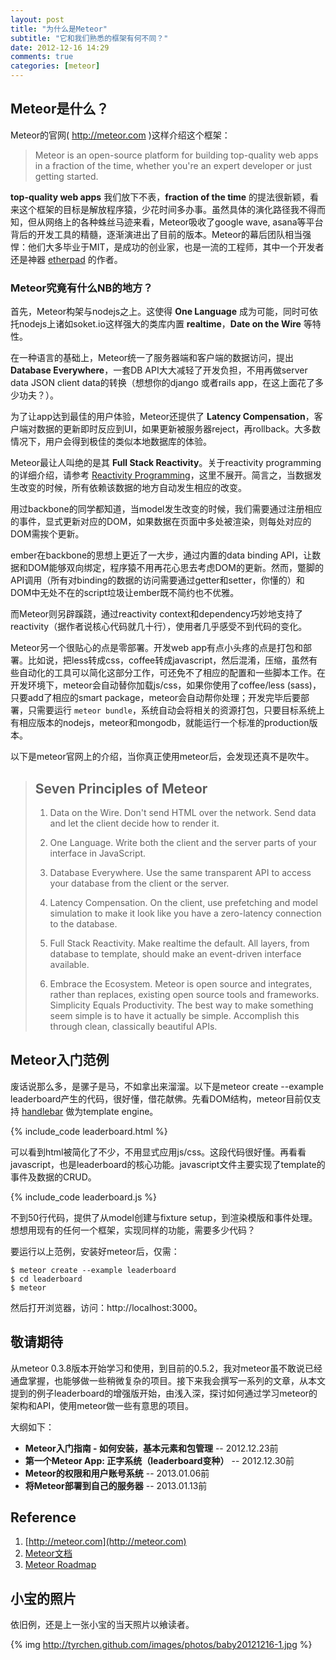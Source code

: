 ```yaml
---
layout: post
title: "为什么是Meteor"
subtitle: "它和我们熟悉的框架有何不同？"
date: 2012-12-16 14:29
comments: true
categories: [meteor]
---
```


## Meteor是什么？

Meteor的官网( http://meteor.com )这样介绍这个框架：

> Meteor is an open-source platform for building top-quality web apps in a fraction of the time, whether you're an expert developer or just getting started.

**top-quality web apps** 我们放下不表，**fraction of the time** 的提法很新颖，看来这个框架的目标是解放程序猿，少花时间多办事。虽然具体的演化路径我不得而知，但从网络上的各种蛛丝马迹来看，Meteor吸收了google wave, asana等平台背后的开发工具的精髓，逐渐演进出了目前的版本。Meteor的幕后团队相当强悍：他们大多毕业于MIT，是成功的创业家，也是一流的工程师，其中一个开发者还是神器 [etherpad]( http://etherpad.net) 的作者。

<!-- more -->

### Meteor究竟有什么NB的地方？

首先，Meteor构架与nodejs之上。这使得 **One Language** 成为可能，同时可依托nodejs上诸如soket.io这样强大的类库内置 **realtime**，**Date on the Wire** 等特性。

在一种语言的基础上，Meteor统一了服务器端和客户端的数据访问，提出 **Database Everywhere**，一套DB API大大减轻了开发负担，不用再做server data JSON client data的转换（想想你的django 或者rails app，在这上面花了多少功夫？）。

为了让app达到最佳的用户体验，Meteor还提供了 **Latency Compensation**，客户端对数据的更新即时反应到UI，如果更新被服务器reject，再rollback。大多数情况下，用户会得到极佳的类似本地数据库的体验。

Meteor最让人叫绝的是其 **Full Stack Reactivity**。关于reactivity programming的详细介绍，请参考 [Reactivity Programming](http://en.wikipedia.org/wiki/Reactive_programming)，这里不展开。简言之，当数据发生改变的时候，所有依赖该数据的地方自动发生相应的改变。

用过backbone的同学都知道，当model发生改变的时候，我们需要通过注册相应的事件，显式更新对应的DOM，如果数据在页面中多处被渲染，则每处对应的DOM需挨个更新。

ember在backbone的思想上更近了一大步，通过内置的data binding API，让数据和DOM能够双向绑定，程序猿不用再花心思去考虑DOM的更新。然而，蹩脚的API调用（所有对binding的数据的访问需要通过getter和setter，你懂的）和DOM中无处不在的script垃圾让ember既不简约也不优雅。

而Meteor则另辟蹊跷，通过reactivity context和dependency巧妙地支持了reactivity（据作者说核心代码就几十行），使用者几乎感受不到代码的变化。

Meteor另一个很贴心的点是零部署。开发web app有点小头疼的点是打包和部署。比如说，把less转成css，coffee转成javascript，然后混淆，压缩，虽然有些自动化的工具可以简化这部分工作，可还免不了相应的配置和一些脚本工作。在开发环境下，meteor会自动替你加载js/css，如果你使用了coffee/less (sass)，只要add了相应的smart package，meteor会自动帮你处理；开发完毕后要部署，只需要运行 ```meteor bundle```，系统自动会将相关的资源打包，只要目标系统上有相应版本的nodejs，meteor和mongodb，就能运行一个标准的production版本。

以下是meteor官网上的介绍，当你真正使用meteor后，会发现还真不是吹牛。

> ## Seven Principles of Meteor
>
> 1. Data on the Wire. Don't send HTML over the network. Send data and let the client decide how to render it.
>
> 1. One Language. Write both the client and the server parts of your interface in JavaScript.
>
> 1. Database Everywhere. Use the same transparent API to access your database from the client or the server.
>
> 1. Latency Compensation. On the client, use prefetching and model simulation to make it look like you have a zero-latency connection to the database.
>
> 1. Full Stack Reactivity. Make realtime the default. All layers, from database to template, should make an event-driven interface available.
>
> 1. Embrace the Ecosystem. Meteor is open source and integrates, rather than replaces, existing open source tools and frameworks.
Simplicity Equals Productivity. The best way to make something seem simple is to have it actually be simple. Accomplish this through clean, classically beautiful APIs.

## Meteor入门范例

废话说那么多，是骡子是马，不如拿出来溜溜。以下是meteor create --example leaderboard产生的代码，很好懂，借花献佛。先看DOM结构，meteor目前仅支持 [handlebar](http://http://handlebarsjs.com/) 做为template engine。

{% include_code leaderboard.html %}

可以看到html被简化了不少，不用显式应用js/css。这段代码很好懂。再看看javascript，也是leaderboard的核心功能。javascript文件主要实现了template的事件及数据的CRUD。

{% include_code leaderboard.js %}

不到50行代码，提供了从model创建与fixture setup，到渲染模版和事件处理。想想用现有的任何一个框架，实现同样的功能，需要多少代码？

要运行以上范例，安装好meteor后，仅需：

```
$ meteor create --example leaderboard
$ cd leaderboard
$ meteor
```

然后打开浏览器，访问：http://localhost:3000。

## 敬请期待

从meteor 0.3.8版本开始学习和使用，到目前的0.5.2，我对meteor虽不敢说已经通盘掌握，也能够做一些稍微复杂的项目。接下来我会撰写一系列的文章，从本文提到的例子leaderboard的增强版开始，由浅入深，探讨如何通过学习meteor的架构和API，使用meteor做一些有意思的项目。

大纲如下：

* **Meteor入门指南 - 如何安装，基本元素和包管理** -- 2012.12.23前
* **第一个Meteor App: 正字系统（leaderboard变种）** -- 2012.12.30前
* **Meteor的权限和用户账号系统** -- 2013.01.06前
* **将Meteor部署到自己的服务器** -- 2013.01.13前

## Reference

1. [http://meteor.com](http://meteor.com)
1. [Meteor文档](http://docs.meteor.com)
1. [Meteor Roadmap](https://trello.com/board/meteor-roadmap/508721606e02bb9d570016ae)

## 小宝的照片

依旧例，还是上一张小宝的当天照片以飨读者。

{% img http://tyrchen.github.com/images/photos/baby20121216-1.jpg %}

